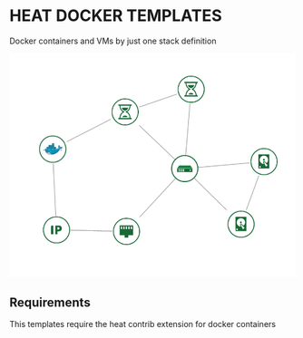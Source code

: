 # HEAT DOCKER TEMPLATES

Docker containers and VMs by just one stack definition 

![alt text](assets/stack_topology.png "Heat stack with docker resource")

## Requirements

This templates require the heat contrib extension for docker containers
